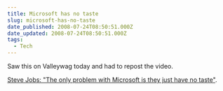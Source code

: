```yaml
---
title: Microsoft has no taste
slug: microsoft-has-no-taste
date_published: 2008-07-24T08:50:51.000Z
date_updated: 2008-07-24T08:50:51.000Z
tags:
  - Tech
---
```


Saw this on Valleywag today and had to repost the video.

[Steve Jobs: "The only problem with Microsoft is they just have no taste"](http://valleywag.com/5028472/the-only-problem-with-microsoft-is-they-just-have-no-taste).
